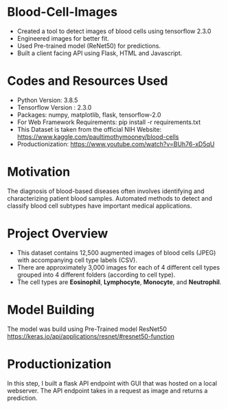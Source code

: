 # Blood-Cell-Images

* Created a tool to detect images of blood cells using tensorflow 2.3.0
* Engineered images for better fit.
* Used Pre-trained model (ReNet50) for predictions.
* Built a client facing API using Flask, HTML and Javascript.

# Codes and Resources Used


* Python Version: 3.8.5
* Tensorflow Version : 2.3.0
* Packages: numpy, matplotlib, flask, tensorflow-2.0
* For Web Framework Requirements: pip install -r requirements.txt
* This Dataset is taken from the official NIH Website: https://www.kaggle.com/paultimothymooney/blood-cells
* Productionization: https://www.youtube.com/watch?v=BUh76-xD5qU

# Motivation

The diagnosis of blood-based diseases often involves identifying and characterizing patient blood samples.
Automated methods to detect and classify blood cell subtypes have important medical applications.


# Project Overview

* This dataset contains 12,500 augmented images of blood cells (JPEG) with accompanying cell type labels (CSV).
* There are approximately 3,000 images for each of 4 different cell types grouped into 4 different folders (according to cell type).
* The cell types are **Eosinophil**, **Lymphocyte**, **Monocyte**, and **Neutrophil**.


# Model Building

The model was build using Pre-Trained model ResNet50
https://keras.io/api/applications/resnet/#resnet50-function


# Productionization

In this step, I built a flask API endpoint with GUI that was hosted on a local webserver. The API endpoint takes in a request as image and returns a prediction.




























